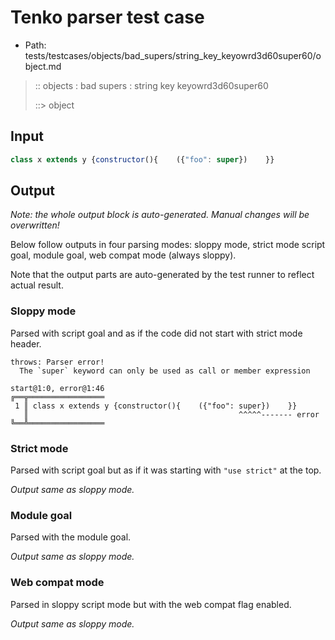 # Tenko parser test case

- Path: tests/testcases/objects/bad_supers/string_key_keyowrd3d60super60/object.md

> :: objects : bad supers : string key keyowrd3d60super60
>
> ::> object

## Input

`````js
class x extends y {constructor(){    ({"foo": super})    }}
`````

## Output

_Note: the whole output block is auto-generated. Manual changes will be overwritten!_

Below follow outputs in four parsing modes: sloppy mode, strict mode script goal, module goal, web compat mode (always sloppy).

Note that the output parts are auto-generated by the test runner to reflect actual result.

### Sloppy mode

Parsed with script goal and as if the code did not start with strict mode header.

`````
throws: Parser error!
  The `super` keyword can only be used as call or member expression

start@1:0, error@1:46
╔══╦═════════════════
 1 ║ class x extends y {constructor(){    ({"foo": super})    }}
   ║                                               ^^^^^------- error
╚══╩═════════════════

`````

### Strict mode

Parsed with script goal but as if it was starting with `"use strict"` at the top.

_Output same as sloppy mode._

### Module goal

Parsed with the module goal.

_Output same as sloppy mode._

### Web compat mode

Parsed in sloppy script mode but with the web compat flag enabled.

_Output same as sloppy mode._
